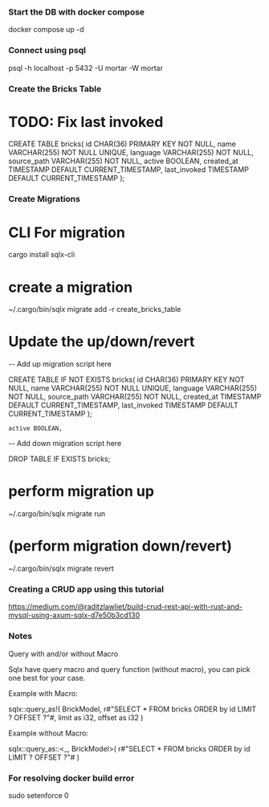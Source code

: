 ### Start the DB with docker compose ###

docker compose up -d

### Connect using psql ###

psql -h localhost -p 5432 -U mortar -W mortar

### Create the Bricks Table ###

# TODO: Fix last invoked 

CREATE TABLE bricks(
    id CHAR(36) PRIMARY KEY NOT NULL,
    name VARCHAR(255) NOT NULL UNIQUE,
    language VARCHAR(255) NOT NULL,
    source_path VARCHAR(255) NOT NULL,
    active BOOLEAN,
    created_at TIMESTAMP DEFAULT CURRENT_TIMESTAMP,
    last_invoked TIMESTAMP DEFAULT CURRENT_TIMESTAMP
    );

### Create Migrations ###

# CLI For migration
cargo install sqlx-cli

# create a migration
~/.cargo/bin/sqlx migrate add -r create_bricks_table


# Update the up/down/revert
-- Add up migration script here

CREATE TABLE IF NOT EXISTS bricks(
    id CHAR(36) PRIMARY KEY NOT NULL,
    name VARCHAR(255) NOT NULL UNIQUE,
    language VARCHAR(255) NOT NULL,
    source_path VARCHAR(255) NOT NULL,
    created_at TIMESTAMP DEFAULT CURRENT_TIMESTAMP,
    last_invoked TIMESTAMP DEFAULT CURRENT_TIMESTAMP
    );

    active BOOLEAN,


-- Add down migration script here

DROP TABLE IF EXISTS bricks;

# perform migration up
~/.cargo/bin/sqlx migrate run

# (perform migration down/revert)
~/.cargo/bin/sqlx migrate revert

### Creating a CRUD app using this tutorial ###

https://medium.com/@raditzlawliet/build-crud-rest-api-with-rust-and-mysql-using-axum-sqlx-d7e50b3cd130


### Notes ###

Query with and/or without Macro

Sqlx have query macro and query function (without macro), you can pick one best for your case.

Example with Macro:

sqlx::query_as!(
    BrickModel,
    r#"SELECT * FROM bricks ORDER by id LIMIT ? OFFSET ?"#,
    limit as i32,
    offset as i32
)

Example without Macro:

sqlx::query_as::<_, BrickModel>(
    r#"SELECT * FROM bricks ORDER by id LIMIT ? OFFSET ?"#
)

### For resolving docker build error ###
sudo setenforce 0
